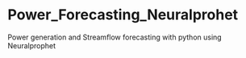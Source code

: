 # Power_Forecasting_Neuralprohet
Power generation and Streamflow forecasting with python using Neuralprophet
